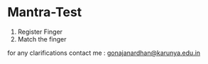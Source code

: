 # Mantra-Test 
1. Register Finger
2. Match the finger

for any clarifications contact me : gonajanardhan@karunya.edu.in
